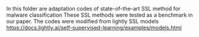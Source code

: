 In this folder are adaptation codes of state-of-the-art SSL method for malware classification
These SSL methods were tested as a benchmark in our paper. 
The codes were modified from lightly SSL models https://docs.lightly.ai/self-supervised-learning/examples/models.html
